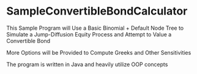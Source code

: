 SampleConvertibleBondCalculator
===============================

This Sample Program will Use a Basic Binomial + Default Node Tree to Simulate a Jump-Diffusion Equity Process and Attempt to Value a Convertible Bond

More Options will be Provided to Compute Greeks and Other Sensitivities

The program is written in Java and heavily utilize OOP concepts

